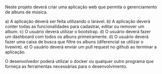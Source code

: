 Neste projeto deverá criar uma aplicação web que permita o gerenciamento de albuns de música.

a) A aplicação deverá ser feita utilizando o laravel.
b) A aplicação deverá conter todas as funcionalidades para cadastrar, editar ou remover um album.
c) O usuário deverá utilizar o bootstrap.
d) O usuário deverá fazer um dashboard com todos os albuns primeiramente.
d) O usuário deverá fazer uma caixa de busca que filtre os albuns (diferencial se utilizar o livewire).
e) O usuário deverá enviar um pull request no github ao terminar a aplicação.

O desenvolvedor poderá utilizar o docker ou qualquer outro programa que forneça as ferramentas necessárias para o desenvolvimento.